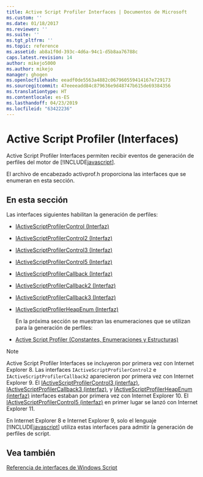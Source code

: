 ```yaml
---
title: Active Script Profiler Interfaces | Documentos de Microsoft
ms.custom: ''
ms.date: 01/18/2017
ms.reviewer: ''
ms.suite: ''
ms.tgt_pltfrm: ''
ms.topic: reference
ms.assetid: ab8a1f0d-393c-4d6a-94c1-d5b8aa76788c
caps.latest.revision: 14
author: mikejo5000
ms.author: mikejo
manager: ghogen
ms.openlocfilehash: eeadf0de5563a4882c067960559414167e729173
ms.sourcegitcommit: 47eeeeadd84c879636e9d48747b615de69384356
ms.translationtype: HT
ms.contentlocale: es-ES
ms.lasthandoff: 04/23/2019
ms.locfileid: "63422236"
---
```

# <a name="active-script-profiler-interfaces"></a>Active Script Profiler (Interfaces)
Active Script Profiler Interfaces permiten recibir eventos de generación de perfiles del motor de [!INCLUDE[javascript](../../javascript/includes/javascript-md.md)].  
  
 El archivo de encabezado activprof.h proporciona las interfaces que se enumeran en esta sección.  
  
## <a name="in-this-section"></a>En esta sección  
 Las interfaces siguientes habilitan la generación de perfiles:  
  
- [IActiveScriptProfilerControl (Interfaz)](../../winscript/reference/iactivescriptprofilercontrol-interface.md)  
  
- [IActiveScriptProfilerControl2 (Interfaz)](../../winscript/reference/iactivescriptprofilercontrol2-interface.md)  
  
- [IActiveScriptProfilerControl3 (Interfaz)](../../winscript/reference/iactivescriptprofilercontrol3-interface.md)  
  
- [IActiveScriptProfilerControl5 (Interfaz)](../../winscript/reference/iactivescriptprofilercontrol5-interface.md)  
  
- [IActiveScriptProfilerCallback (Interfaz)](../../winscript/reference/iactivescriptprofilercallback-interface.md)  
  
- [IActiveScriptProfilerCallback2 (Interfaz)](../../winscript/reference/iactivescriptprofilercallback2-interface.md)  
  
- [IActiveScriptProfilerCallback3 (Interfaz)](../../winscript/reference/iactivescriptprofilercallback3-interface.md)  
  
- [IActiveScriptProfilerHeapEnum (Interfaz)](../../winscript/reference/iactivescriptprofilerheapenum-interface.md)  
  
  En la próxima sección se muestran las enumeraciones que se utilizan para la generación de perfiles:  
  
- [Active Script Profiler (Constantes, Enumeraciones y Estructuras)](../../winscript/reference/active-script-profiler-constants-enumerations-and-structures.md)  
  
> [!NOTE]
> Active Script Profiler Interfaces se incluyeron por primera vez con Internet Explorer 8. Las interfaces `IActiveScriptProfilerControl2` e `IActiveScriptProfilerCallback2` aparecieron por primera vez con Internet Explorer 9. El [IActiveScriptProfilerControl3 (interfaz)](../../winscript/reference/iactivescriptprofilercontrol3-interface.md), [IActiveScriptProfilerCallback3 (interfaz)](../../winscript/reference/iactivescriptprofilercallback3-interface.md), y [IActiveScriptProfilerHeapEnum (interfaz)](../../winscript/reference/iactivescriptprofilerheapenum-interface.md) interfaces estaban por primera vez con Internet Explorer 10. El [IActiveScriptProfilerControl5 (interfaz)](../../winscript/reference/iactivescriptprofilercontrol5-interface.md) en primer lugar se lanzó con Internet Explorer 11.  
>   
> En Internet Explorer 8 e Internet Explorer 9, solo el lenguaje [!INCLUDE[javascript](../../javascript/includes/javascript-md.md)] utiliza estas interfaces para admitir la generación de perfiles de script.  
  
## <a name="see-also"></a>Vea también  
 [Referencia de interfaces de Windows Script](../../winscript/reference/windows-script-interfaces-reference.md)